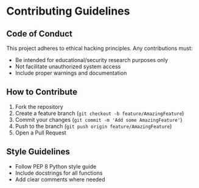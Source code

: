 # Contributing Guidelines

## Code of Conduct
This project adheres to ethical hacking principles. Any contributions must:
- Be intended for educational/security research purposes only
- Not facilitate unauthorized system access
- Include proper warnings and documentation

## How to Contribute
1. Fork the repository
2. Create a feature branch (`git checkout -b feature/AmazingFeature`)
3. Commit your changes (`git commit -m 'Add some AmazingFeature'`)
4. Push to the branch (`git push origin feature/AmazingFeature`)
5. Open a Pull Request

## Style Guidelines
- Follow PEP 8 Python style guide
- Include docstrings for all functions
- Add clear comments where needed
